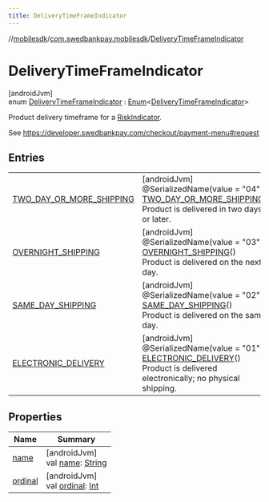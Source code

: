 ```yaml
---
title: DeliveryTimeFrameIndicator
---
```

//[mobilesdk](../../../index.html)/[com.swedbankpay.mobilesdk](../index.html)/[DeliveryTimeFrameIndicator](index.html)



# DeliveryTimeFrameIndicator



[androidJvm]\
enum [DeliveryTimeFrameIndicator](index.html) : [Enum](https://kotlinlang.org/api/latest/jvm/stdlib/kotlin/-enum/index.html)&lt;[DeliveryTimeFrameIndicator](index.html)&gt; 

Product delivery timeframe for a [RiskIndicator](../-risk-indicator/index.html).



See https://developer.swedbankpay.com/checkout/payment-menu#request



## Entries


| | |
|---|---|
| [TWO_DAY_OR_MORE_SHIPPING](-t-w-o_-d-a-y_-o-r_-m-o-r-e_-s-h-i-p-p-i-n-g/index.html) | [androidJvm]<br>@SerializedName(value = "04")<br>[TWO_DAY_OR_MORE_SHIPPING](-t-w-o_-d-a-y_-o-r_-m-o-r-e_-s-h-i-p-p-i-n-g/index.html)()<br>Product is delivered in two days or later. |
| [OVERNIGHT_SHIPPING](-o-v-e-r-n-i-g-h-t_-s-h-i-p-p-i-n-g/index.html) | [androidJvm]<br>@SerializedName(value = "03")<br>[OVERNIGHT_SHIPPING](-o-v-e-r-n-i-g-h-t_-s-h-i-p-p-i-n-g/index.html)()<br>Product is delivered on the next day. |
| [SAME_DAY_SHIPPING](-s-a-m-e_-d-a-y_-s-h-i-p-p-i-n-g/index.html) | [androidJvm]<br>@SerializedName(value = "02")<br>[SAME_DAY_SHIPPING](-s-a-m-e_-d-a-y_-s-h-i-p-p-i-n-g/index.html)()<br>Product is delivered on the same day. |
| [ELECTRONIC_DELIVERY](-e-l-e-c-t-r-o-n-i-c_-d-e-l-i-v-e-r-y/index.html) | [androidJvm]<br>@SerializedName(value = "01")<br>[ELECTRONIC_DELIVERY](-e-l-e-c-t-r-o-n-i-c_-d-e-l-i-v-e-r-y/index.html)()<br>Product is delivered electronically; no physical shipping. |


## Properties


| Name | Summary |
|---|---|
| [name](../-re-order-purchase-indicator/-f-i-r-s-t_-t-i-m-e_-o-r-d-e-r-e-d/index.html#-372974862%2FProperties%2F-1074806346) | [androidJvm]<br>val [name](../-re-order-purchase-indicator/-f-i-r-s-t_-t-i-m-e_-o-r-d-e-r-e-d/index.html#-372974862%2FProperties%2F-1074806346): [String](https://kotlinlang.org/api/latest/jvm/stdlib/kotlin/-string/index.html) |
| [ordinal](../-re-order-purchase-indicator/-f-i-r-s-t_-t-i-m-e_-o-r-d-e-r-e-d/index.html#-739389684%2FProperties%2F-1074806346) | [androidJvm]<br>val [ordinal](../-re-order-purchase-indicator/-f-i-r-s-t_-t-i-m-e_-o-r-d-e-r-e-d/index.html#-739389684%2FProperties%2F-1074806346): [Int](https://kotlinlang.org/api/latest/jvm/stdlib/kotlin/-int/index.html) |


